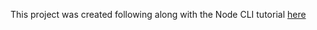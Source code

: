 This project was created following along with the Node CLI tutorial [here](https://www.twilio.com/blog/how-to-build-a-cli-with-node-js)
